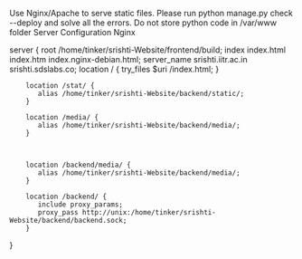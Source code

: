 Use Nginx/Apache to serve static files.
Please run python manage.py check --deploy and solve all the errors. 
Do not store python code in /var/www folder 
Server Configuration Nginx 

server {
        root /home/tinker/srishti-Website/frontend/build;
        index index.html index.htm index.nginx-debian.html;
        server_name  srishti.iitr.ac.in srishti.sdslabs.co;
        location / {
                 try_files $uri /index.html;
        }

        location /stat/ {
           alias /home/tinker/srishti-Website/backend/static/;
        }

        location /media/ {
           alias /home/tinker/srishti-Website/backend/media/;
        }



        location /backend/media/ {
           alias /home/tinker/srishti-Website/backend/media/;
        }

        location /backend/ {
           include proxy_params;
           proxy_pass http://unix:/home/tinker/srishti-Website/backend/backend.sock;
        }

}

